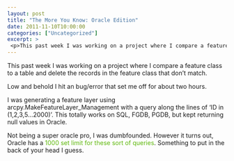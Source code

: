 ```yaml
---
layout: post
title: "The More You Know: Oracle Edition"
date: 2011-11-10T10:00:00
categories: ["Uncategorized"]
excerpt: >
 <p>This past week I was working on a project where I compare a feature class to a table and delete the records in the feature class that don’t match.</p><p> </p>
---
```

<p>This past week I was working on a project where I compare a feature class to a table and delete the records in the feature class that don’t match.</p>
<p>Low and behold I hit an bug/error that set me off for about two hours.</p>
<p>I was generating a feature layer using arcpy.MakeFeatureLayer_Management with a query along the lines of ‘ID in (1,2,3,5…2000)’. This totally works on SQL, FGDB, PGDB, but kept returning null values in Oracle.</p>
<p>Not being a super oracle pro, I was dumbfounded. However it turns out, Oracle has a <a style='color: #5eb80b;text-decoration: none' href='http://stackoverflow.com/questions/400255/how-to-put-more-than-1000-values-into-an-oracle-in-clause'>1000 set limit for these sort of queries</a>. Something to put in the back of your head I guess.</p>


